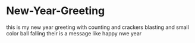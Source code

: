 # New-Year-Greeting
this is my new year greeting  with counting  and crackers blasting and small color ball falling their is a message like happy nwe year
